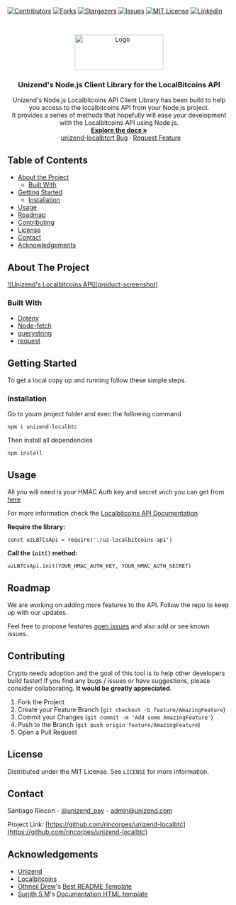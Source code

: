 [![Contributors][contributors-shield]][contributors-url] [![Forks][forks-shield]][forks-url] [![Stargazers][stars-shield]][stars-url] [![Issues][issues-shield]][issues-url] [![MIT License][license-shield]][license-url] [![LinkedIn][linkedin-shield]][linkedin-url]

<!-- PROJECT LOGO -->
<br />
<p align="center">
  <a href="https://github.com/rincorpes/unizend-localbtc">
    <img src="http://unizend.com/images/unizend-logo.svg" alt="Logo" width="200" height="80">
  </a>

  <h3 align="center">Unizend's Node.js Client Library for the LocalBitcoins API</h3>

  <p align="center">
    Unizend's Node.js Localbitcoins API Client Library has been build to help you access to the localbitcoins API from your Node.js project.
    <br>
    It provides a series of methods that hopefully will ease your development with the Localbitcoins API using Node.js.
    <br />
    <a href="https://github.com/rincorpes/unizend-localbtc"><strong>Explore the docs »</strong></a>
    <br />
    ·
    <a href="https://github.com/rincorpes/unizend-localbtc/issues">unizend-localbtcrt Bug</a>
    ·
    <a href="https://github.com/rincorpes/unizend-localbtc/issues">Request Feature</a>
  </p>
</p>

<!-- TABLE OF CONTENTS -->
## Table of Contents

* [About the Project](#about-the-project)
  * [Built With](#built-with)
* [Getting Started](#getting-started)
  * [Installation](#installation)
* [Usage](#usage)
* [Roadmap](#roadmap)
* [Contributing](#contributing)
* [License](#license)
* [Contact](#contact)
* [Acknowledgements](#acknowledgements)

<!-- ABOUT THE PROJECT -->
## About The Project

[![Unizend's Localbitcoins API][product-screenshot]](https://example.com)

### Built With

* [Dotenv](https://www.npmjs.com/package/dotenv)
* [Node-fetch](https://www.npmjs.com/package/node-fetch)
* [querystring](https://www.npmjs.com/package/querystring)
* [request](https://www.npmjs.com/package/request)

<!-- GETTING STARTED -->
## Getting Started

To get a local copy up and running follow these simple steps.

### Installation
 
Go to yourn project folder and exec  the following command

    npm i unizend-localbtc

Then install all dependencies

    npm install

<!-- USAGE EXAMPLES -->
## Usage

All you will need is your HMAC Auth key and secret wich you can get from [here](https://localbitcoins.com/accounts/api/)

For more information check the [Localbitcoins API Documentation](https://localbitcoins.com/api-docs/)

**Require the library:**

    const uzLBTCsApi = require('./uz-localbitcoins-api')

**Call the `init()` method:**

    uzLBTCsApi.init(YOUR_HMAC_AUTH_KEY, YOUR_HMAC_AUTH_SECRET)

<!-- ROADMAP -->
## Roadmap

We are working on adding more features to the API. Follow the repo to keep up with our updates.

Feel free to propose features [open issues](https://github.com/rincorpes/unizend-localbtc/issues) and also add or see known issues.

<!-- CONTRIBUTING -->
## Contributing

Crypto needs adoption and the goal of this tool is to help other developers build faster! If you find any bugs / issues or have suggestions, please consider collaborating. **It would be greatly appreciated**.

1. Fork the Project
2. Create your Feature Branch (`git checkout -b feature/AmazingFeature`)
3. Commit your Changes (`git commit -m 'Add some AmazingFeature'`)
4. Push to the Branch (`git push origin feature/AmazingFeature`)
5. Open a Pull Request

<!-- LICENSE -->
## License

Distributed under the MIT License. See `LICENSE` for more information.

<!-- CONTACT -->
## Contact

Santiago Rincon - [@unizend_pay](https://twitter.com/unizend_pay) - admin@unizend.com

Project Link: [https://github.com/rincorpes/unizend-localbtc](https://github.com/rincorpes/unizend-localbtc)

<!-- ACKNOWLEDGEMENTS -->
## Acknowledgements

* [Unizend](https://unizend.com/)
* [Localbitcoins](https://localbitcoins.com/)
* [Othneil Drew](https://github.com/othneildrew)'s [Best README Template](https://github.com/othneildrew/Best-README-Template)
* [Surjith S M](https://github.com/surjithctly)'s [Documentation HTML template](https://github.com/surjithctly/documentation-html-template)



<!-- MARKDOWN LINKS & IMAGES -->
<!-- https://www.markdownguide.org/basic-syntax/#reference-style-links -->
[contributors-shield]: https://img.shields.io/github/contributors/rincorpes/unizend-localbtc.svg?style=flat-square
[contributors-url]: https://github.com/Rincorpes/unizend-localbtc/graphs/contributors
[forks-shield]: https://img.shields.io/github/forks/rincorpes/unizend-localbtc.svg?style=flat-square
[forks-url]: https://github.com/Rincorpes/unizend-localbtc/network/members
[stars-shield]: https://img.shields.io/github/stars/rincorpes/unizend-localbtc.svg?style=flat-square
[stars-url]: https://github.com/Rincorpes/unizend-localbtc/stargazers
[issues-shield]: https://img.shields.io/github/issues/rincorpes/unizend-localbtc.svg?style=flat-square
[issues-url]: https://github.com/Rincorpes/unizend-localbtc/issues
[license-shield]: https://img.shields.io/github/license/rincorpes/unizend-localbtc.svg?style=flat-square
[license-url]: https://github.com/Rincorpes/unizend-localbtc/blob/master/LICENSE.txt
[linkedin-shield]: https://img.shields.io/badge/-LinkedIn-black.svg?style=flat-square&logo=linkedin&colorB=555
[linkedin-url]: https://www.linkedin.com/in/rincorpes/
<!-- [product-screenshot]: images/screenshot.png -->